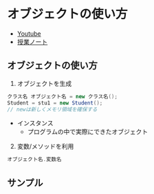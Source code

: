 # オブジェクトの使い方

- [Youtube](https://youtu.be/HalozHg1LMM)
- [授業ノート](https://beyond-myself.net/nextdoor/java/3-3.pdf)

## オブジェクトの使い方

1. オブジェクトを生成

```java
クラス名 オブジェクト名 = new クラス名();
Student = stu1 = new Student();
// newは新しくメモリ領域を確保する
```

- インスタンス
  - プログラムの中で実際にできたオブジェクト

2. 変数/メソッドを利用

```java
オブジェクト名.変数名
```

## サンプル
